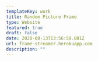 ```yaml
---
templateKey: work
title: Random Picture Frame
type: Website
featured: true
draft: false
date: 2020-08-13T13:56:59.881Z
url: frame-streamer.herokuapp.com
description: ""
---
```

